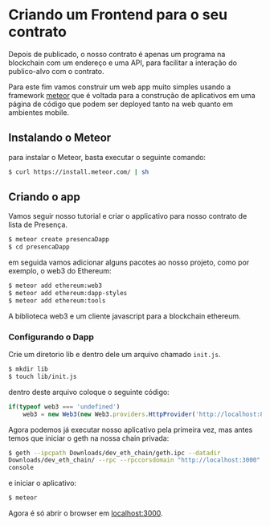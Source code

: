  
# Criando um Frontend para o seu contrato

Depois de publicado, o nosso contrato é apenas um programa na blockchain com um endereço e uma API, para facilitar a interação do publico-alvo com o contrato.

Para este fim vamos construir um web app muito simples usando a framework
[meteor](www.meteor.com) que é voltada para a construção de aplicativos em uma 
página de código que podem ser deployed tanto na web quanto em ambientes mobile.

## Instalando o Meteor

para instalar o Meteor, basta executar o seguinte comando:

```bash
$ curl https://install.meteor.com/ | sh
```

## Criando o app

Vamos seguir nosso tutorial e criar o applicativo para nosso contrato de lista 
de Presença.

```bash
$ meteor create presencaDapp
$ cd presencaDapp
```

em seguida vamos adicionar alguns pacotes ao nosso projeto, como por exemplo, o web3 do Ethereum:

```bash
$ meteor add ethereum:web3
$ meteor add ethereum:dapp-styles
$ meteor add ethereum:tools
```

A biblioteca web3 e um cliente javascript para a blockchain ethereum.

### Configurando o Dapp

Crie um diretorio lib  e dentro dele um arquivo chamado `init.js`.

```bash
$ mkdir lib
$ touch lib/init.js
```

dentro deste arquivo coloque o seguinte código:

```javascript
if(typeof web3 === 'undefined')
    web3 = new Web3(new Web3.providers.HttpProvider('http://localhost:8545'));
```

Agora podemos já executar nosso aplicativo pela primeira vez, mas antes temos 
que iniciar o geth na nossa chain privada:

```bash
$ geth --ipcpath Downloads/dev_eth_chain/geth.ipc --datadir 
Downloads/dev_eth_chain/ --rpc --rpccorsdomain "http://localhost:3000" --dev 
console
```

e iniciar o aplicativo:

```bash
$ meteor
```

Agora é só abrir o browser em [localhost:3000](http://localhost:3000).
